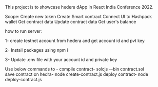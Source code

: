 This project is to showcase hedera dApp in React India Conference 2022.

Scope:
Create new token
Create Smart contract
Connect UI to Hashpack wallet
Get contract data 
Update contract data
Get user's balance
 
how to run server:

1- create testnet account from hedera and get account id and pvt key

2- Install packages using npm i

3- Update .env file with your account id and private key

Use below commands to -
compile contract- solcjs --bin contract.sol   
save contract on hedra-  node create-contract.js 
deploy contract- node deploy-contract.js     